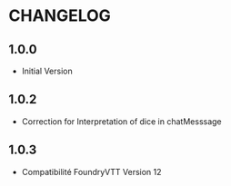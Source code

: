 # CHANGELOG

## 1.0.0
- Initial Version

## 1.0.2
- Correction for Interpretation of dice in chatMesssage

## 1.0.3
- Compatibilité FoundryVTT Version 12
